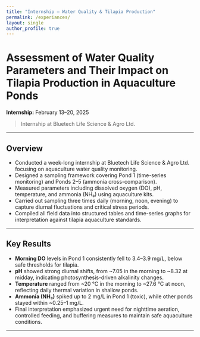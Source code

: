 ```yaml
---
title: "Internship — Water Quality & Tilapia Production"
permalink: /experiances/
layout: single
author_profile: true
---
```

<link rel="stylesheet" href="{{ '/assets/css/experiances.css' | relative_url }}">
<div class="project-wrap">
 
# Assessment of Water Quality Parameters and Their Impact on Tilapia Production in Aquaculture Ponds
**Internship:** February 13–20, 2025  
 
> Internship at Bluetech Life Science & Agro Ltd.

---
<div class="report-body">

## Overview
- Conducted a week-long internship at Bluetech Life Science & Agro Ltd. focusing on aquaculture water quality monitoring.  
- Designed a sampling framework covering Pond 1 (time-series monitoring) and Ponds 2–5 (ammonia cross-comparison).  
- Measured parameters including dissolved oxygen (DO), pH, temperature, and ammonia (NH₃) using aquaculture kits.  
- Carried out sampling three times daily (morning, noon, evening) to capture diurnal fluctuations and critical stress periods.  
- Compiled all field data into structured tables and time-series graphs for interpretation against tilapia aquaculture standards.  

---

## Key Results
- **Morning DO** levels in Pond 1 consistently fell to 3.4–3.9 mg/L, below safe thresholds for tilapia.  
- **pH** showed strong diurnal shifts, from ~7.05 in the morning to ~8.32 at midday, indicating photosynthesis-driven alkalinity changes.  
- **Temperature** ranged from ~20 °C in the morning to ~27.6 °C at noon, reflecting daily thermal variation in shallow ponds.  
- **Ammonia (NH₃)** spiked up to 2 mg/L in Pond 1 (toxic), while other ponds stayed within ~0.25–1 mg/L.  
- Final interpretation emphasized urgent need for nighttime aeration, controlled feeding, and buffering measures to maintain safe aquaculture conditions.
</div>

---
<div class="report-images">
  <img src="{{ '/images/I1.png'  | relative_url }}" alt="">
  <img src="{{ '/images/I2.png'  | relative_url }}" alt="">
  <img src="{{ '/images/I3.png'  | relative_url }}" alt="">
  <img src="{{ '/images/I4.png'  | relative_url }}" alt="">
  <img src="{{ '/images/I5.png'  | relative_url }}" alt="">
  <img src="{{ '/images/I6.png'  | relative_url }}" alt="">
  <img src="{{ '/images/I7.png'  | relative_url }}" alt="">
  <img src="{{ '/images/I8.png'  | relative_url }}" alt="">
  <img src="{{ '/images/I9.png'  | relative_url }}" alt="">
  <img src="{{ '/images/I10.png' | relative_url }}" alt="">
  <img src="{{ '/images/I11.png' | relative_url }}" alt="">
</div>


</div>
<script src="{{ '/assets/js/experiances.js' | relative_url }}"></script>
